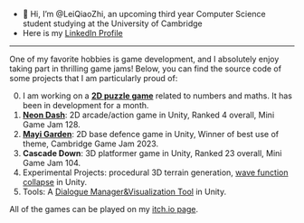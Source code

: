 - 👋 Hi, I’m @LeiQiaoZhi, an upcoming third year Computer Science student studying at the University of Cambridge
- Here is my [LinkedIn Profile](https://www.linkedin.com/in/qiaozhilei/)

---

One of my favorite hobbies is game development, and I absolutely enjoy taking part in thrilling game jams! Below, you can find the source code of some projects that I am particularly proud of:

0. I am working on a **[2D puzzle game](https://github.com/LeiQiaoZhi/NumberSliderGame)** related to numbers and maths. It has been in development for a month.
1. **[Neon Dash](https://github.com/LeiQiaoZhi/NeonDash)**: 2D arcade/action game in Unity, Ranked 4 overall, Mini Game Jam 128.
2. **[Mayi Garden](https://github.com/LeiQiaoZhi/MAYIGarden)**: 2D base defence game in Unity, Winner of best use of theme, Cambridge Game Jam 2023.
3. **Cascade Down**: 3D platformer game in Unity, Ranked 23 overall, Mini Game Jam 104.
4. Experimental Projects: procedural 3D terrain generation, [wave function collapse](https://github.com/LeiQiaoZhi/WaveFunctionCollapseUnity/tree/master) in Unity.
5. Tools: A [Dialogue Manager&Visualization Tool](https://github.com/LeiQiaoZhi/UnityDialogueSystem) in Unity.

All of the games can be played on my [itch.io page](https://georgelei.itch.io/).

<!---
LeiQiaoZhi/LeiQiaoZhi is a ✨ special ✨ repository because its `README.md` (this file) appears on your GitHub profile.
You can click the Preview link to take a look at your changes.
--->
